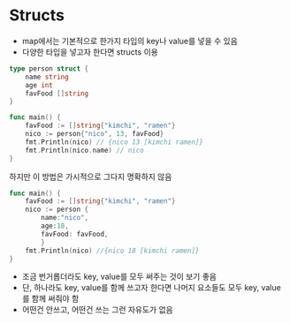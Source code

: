 # Structs

- map에서는 기본적으로 한가지 타입의 key나 value를 넣을 수 있음
- 다양한 타입을 넣고자 한다면 structs 이용

```go
type person struct {
	name string
	age int
	favFood []string
}

func main() {
	favFood := []string{"kimchi", "ramen"}
	nico := person{"nico", 13, favFood}
	fmt.Println(nico) // {nico 13 [kimchi ramen]}
	fmt.Println(nico.name) // nico
}
```

하지만 이 방법은 가시적으로 그다지 명확하지 않음

```go
func main() {
	favFood := []string{"kimchi", "ramen"}
	nico := person {
		name:"nico",
		age:18,
		favFood: favFood,
        }
	fmt.Println(nico) //{nico 18 [kimchi ramen]}
}
```

- 조금 번거롭더라도 key, value를 모두 써주는 것이 보기 좋음
- 단, 하나라도 key, value를 함께 쓰고자 한다면 나머지 요소들도 모두 key, value를 함께 써줘야 함
- 어떤건 안쓰고, 어떤건 쓰는 그런 자유도가 없음
